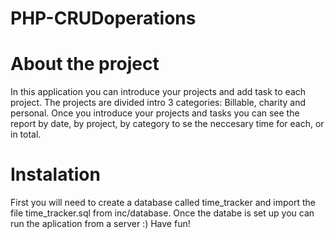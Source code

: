# PHP-CRUDoperations

# About the project
In this application you can introduce your projects and add task to each project. The projects are divided intro 3 categories: Billable, charity and personal. Once you introduce your projects and tasks you can see the report by date, by project, by category to se the neccesary time for each, or in total.

# Instalation
First you will need to create a database called time_tracker and  import the file time_tracker.sql from inc/database.
Once the databe is set up you can run the aplication from a server :) Have fun!
